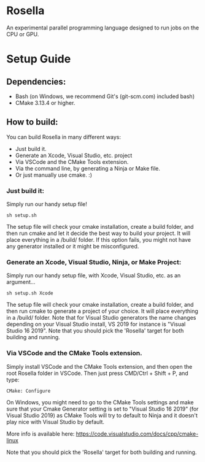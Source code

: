 # Rosella
An experimental parallel programming language designed to run jobs on the CPU or GPU. 

# Setup Guide

## Dependencies:
- Bash (on Windows, we recommend Git's (git-scm.com) included bash)
- CMake 3.13.4 or higher. 


## How to build:
You can build Rosella in many different ways:
- Just build it. 
- Generate an Xcode, Visual Studio, etc. project
- Via VSCode and the CMake Tools extension. 
- Via the command line, by generating a Ninja or Make file. 
- Or just manually use cmake. :)

### Just build it:
Simply run our handy setup file!

    sh setup.sh

The setup file will check your cmake installation, create a build folder, and then run cmake and let it decide the best way to build your project. It will place everything in a /build/ folder. If this option fails, you might not have any generator installed or it might be misconfigured.

### Generate an Xcode, Visual Studio, Ninja, or Make Project: 
Simply run our handy setup file, with Xcode, Visual Studio, etc. as an argument... 

    sh setup.sh Xcode

The setup file will check your cmake installation, create a build folder, and then run cmake to generate a project of your choice. It will place everything in a /build/ folder. 
Note that for Visual Studio generators the name changes depending on your Visual Studio install, VS 2019 for instance is "Visual Studio 16 2019". 
Note that you should pick the 'Rosella' target for both building and running. 

### Via VSCode and the CMake Tools extension. 
Simply install VSCode and the CMake Tools extension, and then open the root Rosella folder in VSCode. Then just press CMD/Ctrl + Shift + P, and type: 

    CMake: Configure

On Windows, you might need to go to the CMake Tools settings and make sure that your Cmake Generator setting is set to "Visual Studio 16 2019" (for Visual Studio 2019) as CMake Tools will try to default to Ninja and it doesn't play nice with Visual Studio by default. 

More info is available here: https://code.visualstudio.com/docs/cpp/cmake-linux

Note that you should pick the 'Rosella' target for both building and running. 
